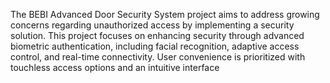 The BEBI Advanced Door Security System project aims to address growing concerns regarding
unauthorized access by implementing a security solution. This project focuses on enhancing
security through advanced biometric authentication, including facial recognition, adaptive access
control, and real-time connectivity. User convenience is prioritized with touchless access options
and an intuitive interface

